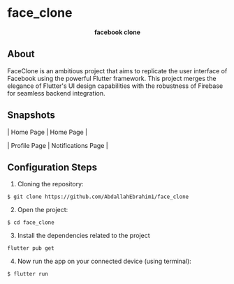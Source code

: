 # face_clone

<p align="center"><b>facebook clone</b></p>

## About
FaceClone is an ambitious project that aims to replicate the user interface of Facebook using the powerful Flutter framework. This project merges the elegance of Flutter's UI design capabilities with the robustness of Firebase for seamless backend integration.

## Snapshots

| Home Page | Home Page |

| Profile Page | Notifications Page |

## Configuration Steps
1. Cloning the repository:

```
$ git clone https://github.com/AbdallahEbrahim1/face_clone
```

2. Open the project:

`$ cd face_clone`

3. Install the dependencies related to the project

`flutter pub get`

4. Now run the app on your connected device (using terminal):

`$ flutter run`
